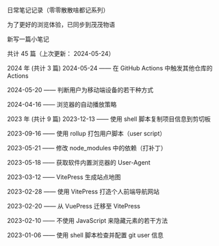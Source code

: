 日常笔记记录（零零散散啥都记系列）

为了更好的浏览体验，已同步到茂茂物语

新写一篇小笔记

共计 45 篇（上次更新： 2024-05-24）


2024 年 (共计 3 篇)
2024-05-24 —— 在 GitHub Actions 中触发其他仓库的 Actions

2024-05-20 —— 判断用户为移动端设备的若干种方式

2024-04-16 —— 浏览器的自动播放策略


2023 年 (共计 9 篇)
2023-12-13 —— 使用 shell 脚本复制项目信息到剪切板

2023-09-16 —— 使用 rollup 打包用户脚本（user script）

2023-05-21 —— 修改 node_modules 中的依赖（打补丁）

2023-05-18 —— 获取软件内置浏览器的 User-Agent

2023-03-12 —— VitePress 生成站点地图

2023-02-28 —— 使用 VitePress 打造个人前端导航网站

2023-02-20 —— 从 VuePress 迁移至 VitePress

2023-02-10 —— 不使用 JavaScript 来隐藏元素的若干方法

2023-01-06 —— 使用 shell 脚本检查并配置 git user 信息
